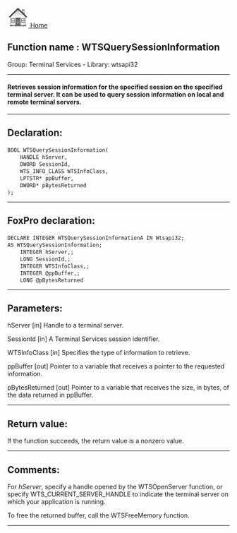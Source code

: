 [<img src="../../images/home.png"> Home ](https://github.com/VFPX/Win32API)  

## Function name : WTSQuerySessionInformation
Group: Terminal Services - Library: wtsapi32    
***  


#### Retrieves session information for the specified session on the specified terminal server. It can be used to query session information on local and remote terminal servers.

***  


## Declaration:
```foxpro  
BOOL WTSQuerySessionInformation(
	HANDLE hServer,
	DWORD SessionId,
	WTS_INFO_CLASS WTSInfoClass,
	LPTSTR* ppBuffer,
	DWORD* pBytesReturned
);  
```  
***  


## FoxPro declaration:
```foxpro  
DECLARE INTEGER WTSQuerySessionInformationA IN Wtsapi32;
AS WTSQuerySessionInformation;
	INTEGER hServer,;
	LONG SessionId,;
	INTEGER WTSInfoClass,;
	INTEGER @ppBuffer,;
	LONG @pBytesReturned  
```  
***  


## Parameters:
hServer 
[in] Handle to a terminal server. 

SessionId 
[in] A Terminal Services session identifier.

WTSInfoClass 
[in] Specifies the type of information to retrieve.

ppBuffer 
[out] Pointer to a variable that receives a pointer to the requested information. 

pBytesReturned 
[out] Pointer to a variable that receives the size, in bytes, of the data returned in ppBuffer.

  
***  


## Return value:
If the function succeeds, the return value is a nonzero value.  
***  


## Comments:
For <Em>hServer</Em>, specify a handle opened by the WTSOpenServer function, or specify WTS_CURRENT_SERVER_HANDLE to indicate the terminal server on which your application is running.  
  
To free the returned buffer, call the WTSFreeMemory function.  
  
***  

